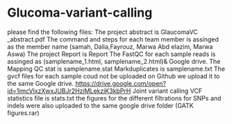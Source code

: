 # Glucoma-variant-calling

please find the following files:
The project abstract is GlaucomaVC _abstract.pdf
The command and steps for each  team member is assinged as the member name (samah, Dalia,Fayrouz, Marwa Abd elazim, Marwa Aswa)
The  project Report is  Report 
The FastQC for each sample reads is assinged as (samplename_1.html, samplename_2.html)& Google drive. 
The Mapping QC stat is samplename.stat
Markduplicates is samplename.txt
The gvcf files for each sample coud not be uploaded on Github we upload it to the same Google drive.
https://drive.google.com/open?id=1imcVlxzXwxJUBJr2HziMLekziK3kbPrH
Joint variant calling VCF statistics file is stats.txt
the figures for the different filtrations for SNPs and indels were also uploaded to the same google drive folder (GATK figures.rar)
